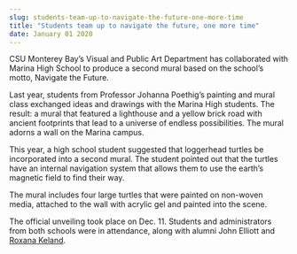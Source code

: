 ```yaml
---
slug: students-team-up-to-navigate-the-future-one-more-time
title: "Students team up to navigate the future, one more time"
date: January 01 2020
---
```


 
<p>
  CSU Monterey Bay’s Visual and Public Art Department has collaborated with
  Marina High School to produce a second mural based on the school’s motto,
  Navigate the Future.
</p>
<p>
  Last year, students from Professor Johanna Poethig’s painting and mural class
  exchanged ideas and drawings with the Marina High students. The result: a
  mural that featured a lighthouse and a yellow brick road with ancient
  footprints that lead to a universe of endless possibilities. The mural adorns
  a wall on the Marina campus.
</p>
<p>
  This year, a high school student suggested that loggerhead turtles be
  incorporated into a second mural. The student pointed out that the turtles
  have an internal navigation system that allows them to use the earth’s
  magnetic field to find their way.
</p>
<p>
  The mural includes four large turtles that were painted on non-woven media,
  attached to the wall with acrylic gel and painted into the scene.
</p>
<p>
  The official unveiling took place on Dec. 11. Students and administrators from
  both schools were in attendance, along with alumni John Elliott and
  <a href="https://give.csumb.edu/news/2011/oct/19/donor-profile-roxana-keland"
    >Roxana Keland</a
  >.
</p>
 
